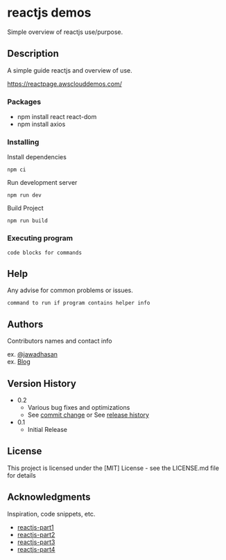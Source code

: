 


# reactjs demos

Simple overview of reactjs use/purpose.

## Description

A simple guide  reactjs and overview of use.

https://reactpage.awsclouddemos.com/

### Packages

* npm install react react-dom
* npm install axios

### Installing

Install dependencies
```
npm ci
```

Run development server
```
npm run dev
```

Build Project

```
npm run build
```


### Executing program

```
code blocks for commands
```

## Help

Any advise for common problems or issues.
```
command to run if program contains helper info
```

## Authors

Contributors names and contact info

ex. [@jawadhasan](https://twitter.com/jawadhasan)  
ex. [Blog](https://hexquote.com/aboutme/)

## Version History

* 0.2
    * Various bug fixes and optimizations
    * See [commit change]() or See [release history]()
* 0.1
    * Initial Release

## License

This project is licensed under the [MIT] License - see the LICENSE.md file for details

## Acknowledgments

Inspiration, code snippets, etc.
* [reactjs-part1](https://hexquote.com/react-js-basics-for-starters-and-angular-developers/)
* [reactjs-part2](https://hexquote.com/react-js-basics-part-2-for-starters-and-angular-developers/)
* [reactjs-part3](https://hexquote.com/react-js-basics-part-3-for-starters-and-angular-developers/)
* [reactjs-part4](https://hexquote.com/react-js-basics-part-4-for-starters-and-angular-developers/)